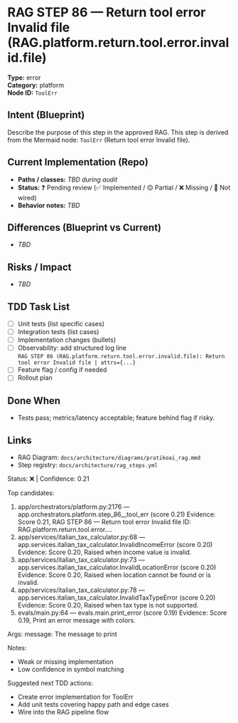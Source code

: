 # RAG STEP 86 — Return tool error Invalid file (RAG.platform.return.tool.error.invalid.file)

**Type:** error  
**Category:** platform  
**Node ID:** `ToolErr`

## Intent (Blueprint)
Describe the purpose of this step in the approved RAG. This step is derived from the Mermaid node: `ToolErr` (Return tool error Invalid file).

## Current Implementation (Repo)
- **Paths / classes:** _TBD during audit_
- **Status:** ❓ Pending review (✅ Implemented / 🟡 Partial / ❌ Missing / 🔌 Not wired)
- **Behavior notes:** _TBD_

## Differences (Blueprint vs Current)
- _TBD_

## Risks / Impact
- _TBD_

## TDD Task List
- [ ] Unit tests (list specific cases)
- [ ] Integration tests (list cases)
- [ ] Implementation changes (bullets)
- [ ] Observability: add structured log line  
  `RAG STEP 86 (RAG.platform.return.tool.error.invalid.file): Return tool error Invalid file | attrs={...}`
- [ ] Feature flag / config if needed
- [ ] Rollout plan

## Done When
- Tests pass; metrics/latency acceptable; feature behind flag if risky.

## Links
- RAG Diagram: `docs/architecture/diagrams/pratikoai_rag.mmd`
- Step registry: `docs/architecture/rag_steps.yml`


<!-- AUTO-AUDIT:BEGIN -->
Status: ❌  |  Confidence: 0.21

Top candidates:
1) app/orchestrators/platform.py:2176 — app.orchestrators.platform.step_86__tool_err (score 0.21)
   Evidence: Score 0.21, RAG STEP 86 — Return tool error Invalid file
ID: RAG.platform.return.tool.error....
2) app/services/italian_tax_calculator.py:68 — app.services.italian_tax_calculator.InvalidIncomeError (score 0.20)
   Evidence: Score 0.20, Raised when income value is invalid.
3) app/services/italian_tax_calculator.py:73 — app.services.italian_tax_calculator.InvalidLocationError (score 0.20)
   Evidence: Score 0.20, Raised when location cannot be found or is invalid.
4) app/services/italian_tax_calculator.py:78 — app.services.italian_tax_calculator.InvalidTaxTypeError (score 0.20)
   Evidence: Score 0.20, Raised when tax type is not supported.
5) evals/main.py:64 — evals.main.print_error (score 0.19)
   Evidence: Score 0.19, Print an error message with colors.

Args:
    message: The message to print

Notes:
- Weak or missing implementation
- Low confidence in symbol matching

Suggested next TDD actions:
- Create error implementation for ToolErr
- Add unit tests covering happy path and edge cases
- Wire into the RAG pipeline flow
<!-- AUTO-AUDIT:END -->